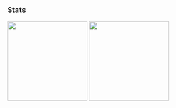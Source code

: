 ### Stats
<div>
  <img height="180em" src="https://github-readme-stats.vercel.app/api?username=itspinger&count_private=true&show_icons=true&theme=dark&country_code=serbia" />
  <img height="180em" src="https://github-readme-stats.vercel.app/api/top-langs/?username=ITSPINGER&theme=dark&langs_count=12&count_private=true&layout=compact" />
</div>
